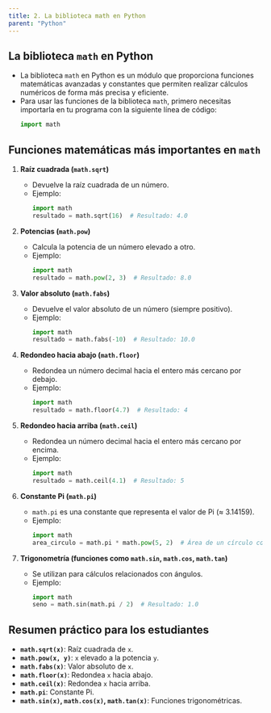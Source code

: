 ```yaml
---
title: 2. La biblioteca math en Python
parent: "Python"
---
```


## La biblioteca `math` en Python
- La biblioteca `math` en Python es un módulo que proporciona funciones matemáticas avanzadas y constantes que permiten realizar cálculos numéricos de forma más precisa y eficiente.
- Para usar las funciones de la biblioteca `math`, primero necesitas importarla en tu programa con la siguiente línea de código:
  ```python
  import math
  ```

## Funciones matemáticas más importantes en `math`

1. **Raíz cuadrada (`math.sqrt`)**
   - Devuelve la raíz cuadrada de un número.
   - Ejemplo:
     ```python
     import math
     resultado = math.sqrt(16)  # Resultado: 4.0
     ```

2. **Potencias (`math.pow`)**
   - Calcula la potencia de un número elevado a otro.
   - Ejemplo:
     ```python
     import math
     resultado = math.pow(2, 3)  # Resultado: 8.0
     ```

3. **Valor absoluto (`math.fabs`)**
   - Devuelve el valor absoluto de un número (siempre positivo).
   - Ejemplo:
     ```python
     import math
     resultado = math.fabs(-10)  # Resultado: 10.0
     ```

4. **Redondeo hacia abajo (`math.floor`)**
   - Redondea un número decimal hacia el entero más cercano por debajo.
   - Ejemplo:
     ```python
     import math
     resultado = math.floor(4.7)  # Resultado: 4
     ```

5. **Redondeo hacia arriba (`math.ceil`)**
   - Redondea un número decimal hacia el entero más cercano por encima.
   - Ejemplo:
     ```python
     import math
     resultado = math.ceil(4.1)  # Resultado: 5
     ```

6. **Constante Pi (`math.pi`)**
   - `math.pi` es una constante que representa el valor de Pi (≈ 3.14159).
   - Ejemplo:
     ```python
     import math
     area_circulo = math.pi * math.pow(5, 2)  # Área de un círculo con radio 5
     ```

7. **Trigonometría (funciones como `math.sin`, `math.cos`, `math.tan`)**
   - Se utilizan para cálculos relacionados con ángulos.
   - Ejemplo:
     ```python
     import math
     seno = math.sin(math.pi / 2)  # Resultado: 1.0
     ```

## Resumen práctico para los estudiantes
- **`math.sqrt(x)`**: Raíz cuadrada de `x`.
- **`math.pow(x, y)`**: `x` elevado a la potencia `y`.
- **`math.fabs(x)`**: Valor absoluto de `x`.
- **`math.floor(x)`**: Redondea `x` hacia abajo.
- **`math.ceil(x)`**: Redondea `x` hacia arriba.
- **`math.pi`**: Constante Pi.
- **`math.sin(x)`, `math.cos(x)`, `math.tan(x)`**: Funciones trigonométricas.
